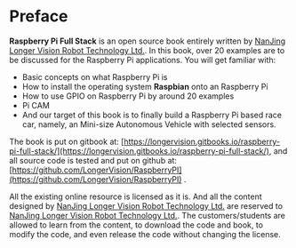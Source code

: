 # Preface

**Raspberry Pi Full Stack** is an open source book entirely written by [NanJing Longer Vision Robot Technology Ltd.](http://www.longervisionrobot.com). In this book, over 20 examples are to be discussed for the Raspberry Pi applications. You will get familiar with:

* Basic concepts on what Raspberry Pi is
* How to install the operating system **Raspbian** onto an Raspberry Pi
* How to use GPIO on Raspberry Pi by around 20 examples
* Pi CAM
* And our target of this book is to finally build a Raspberry Pi based race car, namely, an Mini-size Autonomous Vehicle with selected sensors.

The book is put on gitbook at: [https://longervision.gitbooks.io/raspberry-pi-full-stack/](https://longervision.gitbooks.io/raspberry-pi-full-stack/), and all source code is tested and put on github at: [https://github.com/LongerVision/RaspberryPI](https://github.com/LongerVision/RaspberryPI) .


All the existing online resource is licensed as it is. And all the content designed by [NanJing Longer Vision Robot Technology Ltd.](http://www.longervisionrobot.com) are reserved to [NanJing Longer Vision Robot Technology Ltd.](http://www.longervisionrobot.com). The customers/students are allowed to learn from the content, to download the code and book, to modify the code, and even release the code without changing the license.
